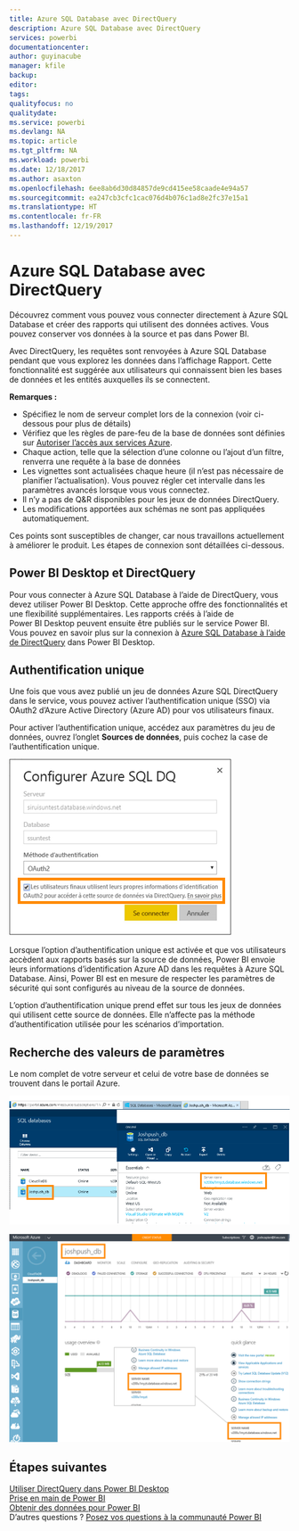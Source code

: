 ```yaml
---
title: Azure SQL Database avec DirectQuery
description: Azure SQL Database avec DirectQuery
services: powerbi
documentationcenter: 
author: guyinacube
manager: kfile
backup: 
editor: 
tags: 
qualityfocus: no
qualitydate: 
ms.service: powerbi
ms.devlang: NA
ms.topic: article
ms.tgt_pltfrm: NA
ms.workload: powerbi
ms.date: 12/18/2017
ms.author: asaxton
ms.openlocfilehash: 6ee8ab6d30d84857de9cd415ee58caade4e94a57
ms.sourcegitcommit: ea247cb3cfc1cac076d4b076c1ad8e2fc37e15a1
ms.translationtype: HT
ms.contentlocale: fr-FR
ms.lasthandoff: 12/19/2017
---
```

# <a name="azure-sql-database-with-directquery"></a>Azure SQL Database avec DirectQuery
Découvrez comment vous pouvez vous connecter directement à Azure SQL Database et créer des rapports qui utilisent des données actives. Vous pouvez conserver vos données à la source et pas dans Power BI.

Avec DirectQuery, les requêtes sont renvoyées à Azure SQL Database pendant que vous explorez les données dans l’affichage Rapport. Cette fonctionnalité est suggérée aux utilisateurs qui connaissent bien les bases de données et les entités auxquelles ils se connectent.

**Remarques :**

* Spécifiez le nom de serveur complet lors de la connexion (voir ci-dessous pour plus de détails)
* Vérifiez que les règles de pare-feu de la base de données sont définies sur [Autoriser l’accès aux services Azure](https://msdn.microsoft.com/library/azure/ee621782.aspx).
* Chaque action, telle que la sélection d’une colonne ou l’ajout d’un filtre, renverra une requête à la base de données
* Les vignettes sont actualisées chaque heure (il n’est pas nécessaire de planifier l’actualisation). Vous pouvez régler cet intervalle dans les paramètres avancés lorsque vous vous connectez.
* Il n’y a pas de Q&R disponibles pour les jeux de données DirectQuery.
* Les modifications apportées aux schémas ne sont pas appliquées automatiquement.

Ces points sont susceptibles de changer, car nous travaillons actuellement à améliorer le produit. Les étapes de connexion sont détaillées ci-dessous. 

## <a name="power-bi-desktop-and-directquery"></a>Power BI Desktop et DirectQuery
Pour vous connecter à Azure SQL Database à l’aide de DirectQuery, vous devez utiliser Power BI Desktop. Cette approche offre des fonctionnalités et une flexibilité supplémentaires. Les rapports créés à l’aide de Power BI Desktop peuvent ensuite être publiés sur le service Power BI. Vous pouvez en savoir plus sur la connexion à [Azure SQL Database à l’aide de DirectQuery](desktop-use-directquery.md) dans Power BI Desktop. 

## <a name="single-sign-on"></a>Authentification unique

Une fois que vous avez publié un jeu de données Azure SQL DirectQuery dans le service, vous pouvez activer l’authentification unique (SSO) via OAuth2 d’Azure Active Directory (Azure AD) pour vos utilisateurs finaux. 

Pour activer l’authentification unique, accédez aux paramètres du jeu de données, ouvrez l’onglet **Sources de données**, puis cochez la case de l’authentification unique.

![Configurer la boîte de dialogue DQ de SQL Azure](media/service-azure-sql-database-with-direct-connect/sso-dialog.png)

Lorsque l’option d’authentification unique est activée et que vos utilisateurs accèdent aux rapports basés sur la source de données, Power BI envoie leurs informations d’identification Azure AD dans les requêtes à Azure SQL Database. Ainsi, Power BI est en mesure de respecter les paramètres de sécurité qui sont configurés au niveau de la source de données.

L’option d’authentification unique prend effet sur tous les jeux de données qui utilisent cette source de données. Elle n’affecte pas la méthode d’authentification utilisée pour les scénarios d’importation.

## <a name="finding-parameter-values"></a>Recherche des valeurs de paramètres
Le nom complet de votre serveur et celui de votre base de données se trouvent dans le portail Azure.

![](media/service-azure-sql-database-with-direct-connect/azureportnew_update.png)

![](media/service-azure-sql-database-with-direct-connect/azureportal_update.png)

## <a name="next-steps"></a>Étapes suivantes
[Utiliser DirectQuery dans Power BI Desktop](desktop-use-directquery.md)  
[Prise en main de Power BI](service-get-started.md)  
[Obtenir des données pour Power BI](service-get-data.md)  
D’autres questions ? [Posez vos questions à la communauté Power BI](http://community.powerbi.com/)

